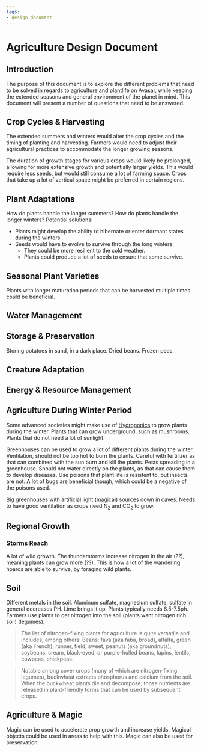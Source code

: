```yaml
---
tags:
- design_document
---
```

# Agriculture Design Document
## Introduction
The purpose of this document is to explore the different problems that need to be solved in regards to agriculture and plantlife on Avasar, while keeping the extended seasons and general environment of the planet in mind. This document will present a number of questions that need to be answered.
## Crop Cycles & Harvesting
The extended summers and winters would alter the crop cycles and the timing of planting and harvesting. Farmers would need to adjust their agricultural practices to accommodate the longer growing seasons.

The duration of growth stages for various crops would likely be prolonged, allowing for more extensive growth and potentially larger yields. This would require less seeds, but would still consume a lot of farming space. Crops that take up a lot of vertical space might be preferred in certain regions.
## Plant Adaptations
How do plants handle the longer summers? How do plants handle the longer winters? Potential solutions:
- Plants might develop the ability to hibernate or enter dormant states during the winters.
- Seeds would have to evolve to survive through the long winters.
	- They could be more resilient to the cold weather.
	- Plants could produce a lot of seeds to ensure that some survive.
## Seasonal Plant Varieties
Plants with longer maturation periods that can be harvested multiple times could be beneficial.
## Water Management

## Storage & Preservation
Storing potatoes in sand, in a dark place. Dried beans. Frozen peas.
## Creature Adaptation

## Energy & Resource Management

## Agriculture During Winter Period
Some advanced societies might make use of [Hydroponics](https://en.wikipedia.org/wiki/Hydroponics) to grow plants during the winter. Plants that can grow underground, such as mushrooms. Plants that do not need a lot of sunlight.

Greenhouses can be used to grow a lot of different plants during the winter. Ventilation, should not be too hot to burn the plants. Careful with fertilizer as that can combined with the sun burn and kill the plants. Pests spreading in a greenhouse. Should not water directly on the plants, as that can cause them to develop diseases. Use poisons that plant life is resistent to, but insects are not. A lot of bugs are beneficial though, which could be a negative of the poisons used.

Big greenhouses with artificial light (magical) sources down in caves. Needs to have good ventilation as crops need N<sub>2</sub> and CO<sub>2</sub> to grow.
## Regional Growth
### Storms Reach
A lot of wild growth. The thunderstorms increase nitrogen in the air (??), meaning plants can grow more (??). This is how a lot of the wandering hoards are able to survive, by foraging wild plants.
## Soil
Different metals in the soil. Aluminum sulfate, magnesium sulfate, sulfate in general decreases PH. Lime brings it up. Plants typically needs 6.5-7.5ph. Farmers use plants to get nitrogen into the soil (plants want nitrogen rich soil) (legumes).
> The list of nitrogen-fixing plants for agriculture is quite versatile and includes, among others: Beans: fava (aka faba, broad), alfalfa, green (aka French), runner, field, sweet, peanuts (aka groundnuts), soybeans, cream, black-eyed, or purple-hulled beans, lupins, lentils, cowpeas, chickpeas.

> Notable among cover crops (many of which are nitrogen-fixing legumes), buckwheat extracts phosphorus and calcium from the soil. When the buckwheat plants die and decompose, those nutrients are released in plant-friendly forms that can be used by subsequent crops.
## Agriculture & Magic
Magic can be used to accelerate prop growth and increase yields. Magical objects could be used in areas to help with this. Magic can also be used for preservation.